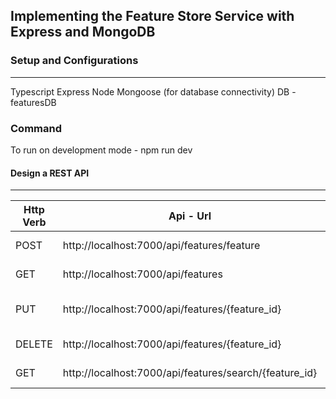 ## Implementing the Feature Store Service with Express and MongoDB

### Setup and Configurations

---
Typescript
Express
Node
Mongoose (for database connectivity)
DB - featuresDB


### Command

To run on development mode - npm run dev


#### Design a REST API

---



| Http Verb | Api - Url                                              | Description              |
| --------- | ------------------------------------------------------ | ------------------------ |
| POST      | http://localhost:7000/api/features/feature             | Create a new feature     |
| GET       | http://localhost:7000/api/features                     | Get all Features         |
| PUT       | http://localhost:7000/api/features/{feature_id}        | Update  Existing Feature |
| DELETE    | http://localhost:7000/api/features/{feature_id}        | Remove Feature           |
| GET       | http://localhost:7000/api/features/search/{feature_id} | Get Feature By id        |